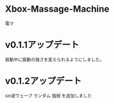 # Xbox-Massage-Machine
電マ
# v0.1.1アップデート
振動中に振動の強さを変えられるようにしました。
# v0.1.2アップデート
sin波ウェーブ
ランダム
強弱
を追加しました
